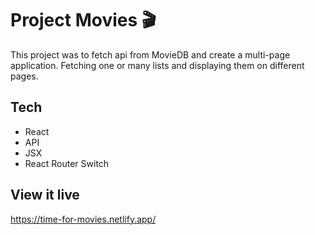 # Project Movies 🎬

This project was to fetch api from MovieDB and create a multi-page application. Fetching one or many lists and displaying them on different pages.


## Tech

- React
- API
- JSX
- React Router Switch

## View it live

https://time-for-movies.netlify.app/
